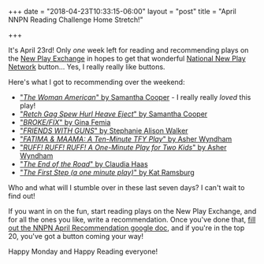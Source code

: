 +++
date = "2018-04-23T10:33:15-06:00"
layout = "post"
title = "April NNPN Reading Challenge Home Stretch!"

+++

It's April 23rd! Only *one* week left for reading and recommending plays on the [New Play Exchange](https://newplayexchange.org/dashboard) in hopes to get that wonderful [National New Play Network](http://nnpn.org/) button... Yes, I really really like buttons. 

Here's what I got to recommending over the weekend:

* ["*The Woman American*" by Samantha Cooper](https://newplayexchange.org/plays/29126/woman-american) - I really really *loved* this play!
* ["*Retch Gag Spew Hurl Heave Eject*" by Samantha Cooper](https://newplayexchange.org/plays/29134/retch-gag-spew-hurl-heave-eject)
* ["*BROKE/FIX*" by Gina Femia](https://newplayexchange.org/plays/88049/brokefix)
* ["*FRIENDS WITH GUNS*" by Stephanie Alison Walker](https://newplayexchange.org/plays/127688/friends-guns)
* ["*FATIMA & MAAMA: A Ten-Minute TFY Play*" by Asher Wyndham](https://newplayexchange.org/plays/39246/fatima-maama-ten-minute-tfy-play)
* ["*RUFF! RUFF! RUFF! A One-Minute Play for Two Kids*" by Asher Wyndham](https://newplayexchange.org/plays/192177/ruff-ruff-ruff-one-minute-play-two-kids)
* ["*The End of the Road*" by Claudia Haas](https://newplayexchange.org/plays/138932/end-road)
* ["*The First Step (a one minute play)*" by Kat Ramsburg](https://newplayexchange.org/plays/33011/first-step-one-minute-play)

Who and what will I stumble over in these last seven days? I can't wait to find out!

If you want in on the fun, start reading plays on the New Play Exchange, and for all the ones you like, write a recommendation. Once you've done that, [fill out the NNPN April Recommendation google doc](https://docs.google.com/forms/d/e/1FAIpQLSezBOsFEj5Vfp3wDvn6k1w-0dVivE0afyVFOf6mVSGPntJKzw/viewform), and if you're in the top 20, you've got a button coming your way!

Happy Monday and Happy Reading everyone!